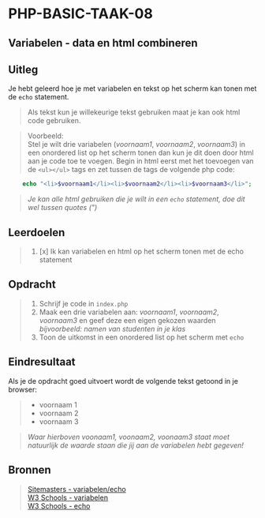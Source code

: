 # PHP-BASIC-TAAK-08

## Variabelen - data en html combineren

## Uitleg

Je hebt geleerd hoe je met variabelen en tekst op het scherm kan tonen met de `echo` statement.

> Als tekst kun je willekeurige tekst gebruiken maat je kan ook html code gebruiken.

> Voorbeeld:  
> Stel je wilt drie variabelen (_voornaam1_, _voornaam2_, _voornaam3_) in een onordered list op het scherm tonen dan kun je dit doen door html aan je code toe te voegen. Begin in html eerst met het toevoegen van de `<ul></ul>` tags
> en zet tussen de tags de volgende php code:

```php
    echo "<li>$voornaam1</li><li>$voornaam2</li><li>$voornaam3</li>";
```

> _Je kan alle html gebruiken die je wilt in een `echo` statement, doe dit wel tussen quotes (")_

## Leerdoelen

> 1.  [x] Ik kan variabelen en html op het scherm tonen met de echo statement

## Opdracht

> 1.  Schrijf je code in `index.php`
> 2.  Maak een drie variabelen aan: _voornaam1_, _voornaam2_, _voornaam3_ en geef deze een eigen gekozen waarden _bijvoorbeeld: namen van studenten in je klas_
> 3.  Toon de uitkomst in een onordered list op het scherm met `echo`

## Eindresultaat

Als je de opdracht goed uitvoert wordt de volgende tekst getoond in je browser:

> - voornaam 1
> - voornaam 2
> - voornaam 3

> _Waar hierboven voonaam1, voonaam2, voonaam3 staat moet natuurlijk de waarde staan die jij aan de variabelen hebt gegeven!_

## Bronnen

> [Sitemasters - variabelen/echo](http://www.sitemasters.be/tutorials/1/1/3/PHP/Variabelen_in_PHP#wat)  
> [W3 Schools - variabelen](https://www.w3schools.com/php/php_variables.asp)  
> [W3 Schools - echo](https://www.w3schools.com/php/php_echo_print.asp)
